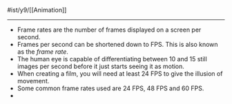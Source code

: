 #ist/y9/[[Animation]] 

---
- Frame rates are the number of frames displayed on a screen per second.
- Frames per second can be shortened down to FPS. This is also known as the *frame rate*.
- The human eye is capable of differentiating between 10 and 15 still images per second before it just starts seeing it as motion.
- When creating a film, you will need at least 24 FPS to give the illusion of movement.
- Some common frame rates used are 24 FPS, 48 FPS and 60 FPS.
- 